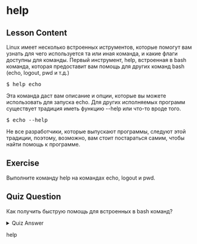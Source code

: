 # help

## Lesson Content

Linux имеет несколько встроенных иструментов, которые помогут вам узнать для чего используется та или иная команда, и какие флаги доступны для команды. Первый инструмент, help, встроенная в bash команда, которая предоставит вам помощь для других команд bash (echo, logout, pwd и т.д.)

<pre>$ help echo</pre>

Эта команда даст вам описание и опции, которые вы можете использовать для запуска echo. Для других исполняемых программ существует традиция иметь функцию --help или что-то вроде того.

<pre>$ echo --help</pre>

Не все разработчики, которые выпускают программы, следуют этой традиции, поэтому, возможно, вам стоит постараться самим, чтобы найти помощь к программе.

## Exercise

Выполните команду help на командах echo, logout и pwd.

## Quiz Question

Как получить быструю помощь для встроенных в bash команд?

<details>
    <summary>Quiz Answer</summary>
</details>

help